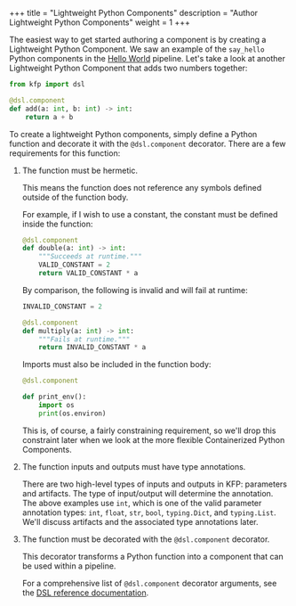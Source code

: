 +++
title = "Lightweight Python Components"
description = "Author Lightweight Python Components"
weight = 1
+++

The easiest way to get started authoring a component is by creating a Lightweight Python Component. We saw an example of the `say_hello` Python components in the [Hello World][hello-world-pipeline] pipeline. Let's take a look at another Lightweight Python Component that adds two numbers together:

```python
from kfp import dsl

@dsl.component
def add(a: int, b: int) -> int:
    return a + b
```

To create a lightweight Python components, simply define a Python function and decorate it with the `@dsl.component` decorator. There are a few requirements for this function:

1. The function must be hermetic.

    This means the function does not reference any symbols defined outside of the function body.

    For example, if I wish to use a constant, the constant must be defined inside the function:

    ```python
    @dsl.component
    def double(a: int) -> int:
        """Succeeds at runtime."""
        VALID_CONSTANT = 2
        return VALID_CONSTANT * a
    ```

    By comparison, the following is invalid and will fail at runtime:
    ```python
    INVALID_CONSTANT = 2
    
    @dsl.component
    def multiply(a: int) -> int:
        """Fails at runtime."""
        return INVALID_CONSTANT * a
    ```
    
    Imports must also be included in the function body:

    ```python
    @dsl.component
    
    def print_env():
        import os
        print(os.environ)
    ```


    This is, of course, a fairly constraining requirement, so we'll drop this constraint later when we look at the more flexible Containerized Python Components.

2. The function inputs and outputs must have type annotations.

    There are two high-level types of inputs and outputs in KFP: parameters and artifacts. The type of input/output will determine the annotation. The above examples use `int`, which is one of the valid parameter annotation types: `int`, `float`, `str`, `bool`, `typing.Dict`, and `typing.List`. We'll discuss artifacts and the associated type annotations later.

3. The function must be decorated with the `@dsl.component` decorator.
    
    This decorator transforms a Python function into a component that can be used within a pipeline.

    For a comprehensive list of `@dsl.component` decorator arguments, see the [DSL reference documentation][dsl-reference-documentation].


[data-passing]: /docs/components/pipelines/v2/author-a-pipeline/component-io
[dsl-reference-documentation]: https://kubeflow-pipelines.readthedocs.io/en/master/source/dsl.html
[python-docker-image]: https://hub.docker.com/_/python
[hello-world-pipeline]:
[type-annotations]: